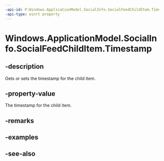 ```yaml
---
-api-id: P:Windows.ApplicationModel.SocialInfo.SocialFeedChildItem.Timestamp
-api-type: winrt property
---
```


<!-- Property syntax
public Windows.Foundation.DateTime Timestamp { get;  set; }
-->

# Windows.ApplicationModel.SocialInfo.SocialFeedChildItem.Timestamp

## -description
Gets or sets the timestamp for the child item.

## -property-value
The timestamp for the child item.

## -remarks

## -examples

## -see-also
